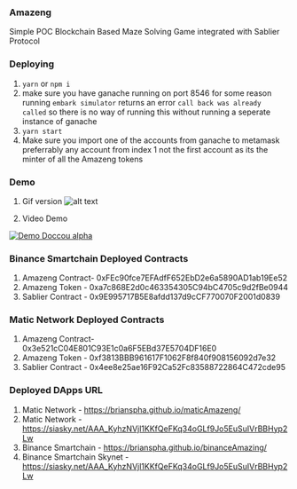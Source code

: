 ### Amazeng

Simple POC Blockchain Based Maze Solving Game integrated with Sablier Protocol

### Deploying

1. `yarn` or `npm i`
2. make sure you have ganache running on port 8546 for some reason running `embark simulator` returns an error `call back was already called` so there is no way of running this without running a seperate instance of ganache
3. `yarn start`
4. Make sure you import one of the accounts from ganache to metamask preferrably any account from index 1 not the first account as its the minter of all the Amazeng tokens

### Demo

1. Gif version
   ![alt text](https://siasky.net/AABz2QLd6A-6GrEtX_Xj7IcnaH_HLOFI_3GtAZyZajQAaQ)

2. Video Demo

[![Demo Doccou alpha](https://siasky.net/_ABwZ0XtL0hWJplNHC0uinluB58zspfrKZ40z5oWaXQ0Jw)](https://siasky.net/AACskXDjLXKfEZpeGb0z-0vpkHCgiH2qteSiHAEPgMKMGQ)

### Binance Smartchain Deployed Contracts

1. Amazeng Contract- 0xFEc90fce7EFAdfF652EbD2e6a5890AD1ab19Ee52
2. Amazeng Token - 0xa7c868E2d0c463354305C94bC4705c9d2fBe0944
3. Sablier Contract - 0x9E995717B5E8afdd137d9cCF770070F2001d0839

### Matic Network Deployed Contracts

1. Amazeng Contract- 0x3e521cC04E801C93E1c0a6F5EBd37E5704DF16E0
2. Amazeng Token - 0xf3813BBB961617F1062F8f840f908156092d7e32
3. Sablier Contract - 0x4ee8e25ae16F92Ca52Fc83588722864C472cde95


### Deployed DApps URL
1. Matic Network -  https://brianspha.github.io/maticAmazeng/
2. Matic Network - https://siasky.net/AAA_KyhzNVjl1KKfQeFKq34oGLf9Jo5EuSuIVrBBHyp2Lw
3. Binance Smartchain - https://brianspha.github.io/binanceAmazing/
4. Binance Smartchain Skynet - https://siasky.net/AAA_KyhzNVjl1KKfQeFKq34oGLf9Jo5EuSuIVrBBHyp2Lw
